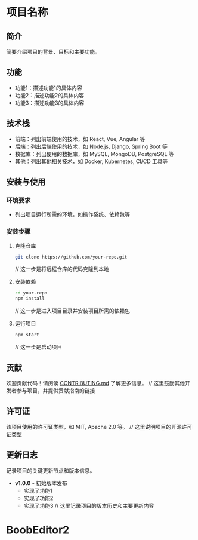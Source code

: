 # 项目名称

## 简介
简要介绍项目的背景、目标和主要功能。

## 功能
- 功能1：描述功能1的具体内容
- 功能2：描述功能2的具体内容
- 功能3：描述功能3的具体内容

## 技术栈
- 前端：列出前端使用的技术，如 React, Vue, Angular 等
- 后端：列出后端使用的技术，如 Node.js, Django, Spring Boot 等
- 数据库：列出使用的数据库，如 MySQL, MongoDB, PostgreSQL 等
- 其他：列出其他相关技术，如 Docker, Kubernetes, CI/CD 工具等

## 安装与使用
### 环境要求
- 列出项目运行所需的环境，如操作系统、依赖包等

### 安装步骤
1. 克隆仓库
    ```bash
    git clone https://github.com/your-repo.git
    ```
    // 这一步是将远程仓库的代码克隆到本地

2. 安装依赖
    ```bash
    cd your-repo
    npm install
    ```
    // 这一步是进入项目目录并安装项目所需的依赖包

3. 运行项目
    ```bash
    npm start
    ```
    // 这一步是启动项目

## 贡献
欢迎贡献代码！请阅读 [CONTRIBUTING.md](CONTRIBUTING.md) 了解更多信息。
    // 这里鼓励其他开发者参与项目，并提供贡献指南的链接

## 许可证
该项目使用的许可证类型，如 MIT, Apache 2.0 等。
    // 这里说明项目的开源许可证类型

## 更新日志
记录项目的关键更新节点和版本信息。

- **v1.0.0** - 初始版本发布
    - 实现了功能1
    - 实现了功能2
    - 实现了功能3
    // 这里记录项目的版本历史和主要更新内容
# BoobEditor2
